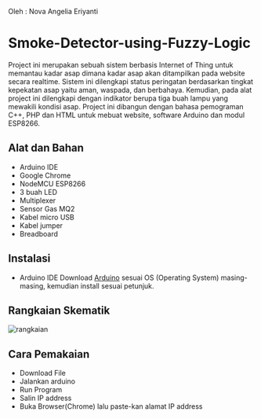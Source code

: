  Oleh : Nova Angelia Eriyanti
# Smoke-Detector-using-Fuzzy-Logic
Project ini merupakan sebuah sistem berbasis Internet of Thing untuk  memantau kadar asap dimana kadar asap akan ditampilkan pada website  secara realtime. Sistem ini dilengkapi status peringatan berdasarkan  tingkat kepekatan asap yaitu aman, waspada, dan berbahaya. Kemudian,  pada alat project ini dilengkapi dengan indikator berupa tiga buah lampu yang mewakili kondisi asap. Project ini dibangun dengan bahasa  pemograman C++, PHP dan HTML untuk mebuat website, software  Arduino dan modul ESP8266.

## Alat dan Bahan
* Arduino IDE
* Google Chrome 
* NodeMCU ESP8266
* 3 buah LED
* Multiplexer
* Sensor Gas MQ2
* Kabel micro USB
* Kabel jumper
* Breadboard

## Instalasi
* Arduino IDE
  Download [Arduino](https://www.arduino.cc/en/software/) sesuai OS (Operating System) masing-masing, kemudian install sesuai petunjuk.

## Rangkaian Skematik
![rangkaian](https://user-images.githubusercontent.com/43653514/129480516-1e138cf1-bf6d-40fd-baa8-3156203f0944.png)

## Cara Pemakaian
* Download File
* Jalankan arduino
* Run Program
* Salin IP address
* Buka Browser(Chrome) lalu paste-kan alamat IP address
